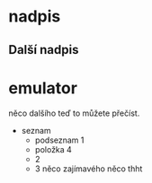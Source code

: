 ﻿# nadpis
## Další nadpis
# emulator
něco dalšího 
teď to můžete přečíst.
- seznam
  - podseznam 1
  - položka 4
  - 2
  - 3
něco zajímavého 
něco
thht